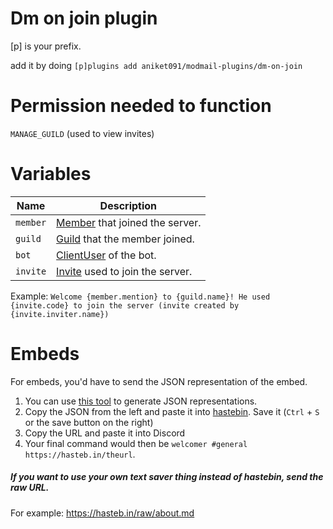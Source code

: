 # Dm on join plugin

[p] is your prefix.

add it by doing `[p]plugins add aniket091/modmail-plugins/dm-on-join`

# Permission needed to function
`MANAGE_GUILD` (used to view invites)

# Variables
| Name     | Description |
| -------- | ------------------------------------------------------------------------------------------------------ |
| `member` | [Member](https://discordpy.readthedocs.io/en/rewrite/api.html#discord.Member) that joined the server.  |
| `guild`  | [Guild](https://discordpy.readthedocs.io/en/rewrite/api.html#discord.Guild) that the member joined.    |
| `bot`    | [ClientUser](https://discordpy.readthedocs.io/en/rewrite/api.html#discord.ClientUser) of the bot.      |
| `invite` | [Invite](https://discordpy.readthedocs.io/en/rewrite/api.html#discord.Invite) used to join the server. |

Example: `Welcome {member.mention} to {guild.name}! He used {invite.code} to join the server (invite created by {invite.inviter.name})`

# Embeds
For embeds, you'd have to send the JSON representation of the embed.    
1. You can use [this tool](https://leovoel.github.io/embed-visualizer/) to generate JSON representations.
2. Copy the JSON from the left and paste it into [hastebin](https://hasteb.in/). Save it (`Ctrl` + `S` or the save button on the right)
3. Copy the URL and paste it into Discord
4. Your final command would then be `welcomer #general https://hasteb.in/theurl`.

##### If you want to use your own text saver thing instead of hastebin, send the raw URL.
For example: https://hasteb.in/raw/about.md
